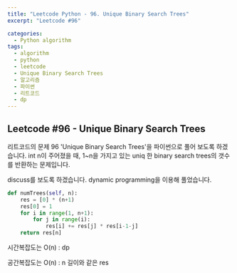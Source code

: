 ```yaml
---
title: "Leetcode Python - 96. Unique Binary Search Trees"
excerpt: "Leetcode #96"

categories:
  - Python algorithm
tags:
  - algorithm
  - python
  - leetcode
  - Unique Binary Search Trees
  - 알고리즘
  - 파이썬
  - 리트코드
  - dp
---
```


## Leetcode #96 - Unique Binary Search Trees
리트코드의 문제 96 'Unique Binary Search Trees'을 파이썬으로 풀어 보도록 하겠습니다. 
int n이 주어졌을 때, 1~n을 가지고 있는 uniq 한 binary search trees의 갯수를 반환하는 문제입니다.

discuss를 보도록 하겠습니다.
dynamic programming을 이용해 풀었습니다.
```python
def numTrees(self, n):
    res = [0] * (n+1)
    res[0] = 1
    for i in range(1, n+1):
        for j in range(i):
            res[i] += res[j] * res[i-1-j]
    return res[n]
```

시간복잡도는 O(n) : dp

공간복잡도는 O(n) : n 길이와 같은 res

